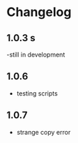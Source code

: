 # Changelog
## 1.0.3 s
-still in development
## 1.0.6 
- testing scripts
## 1.0.7 
- strange copy error
